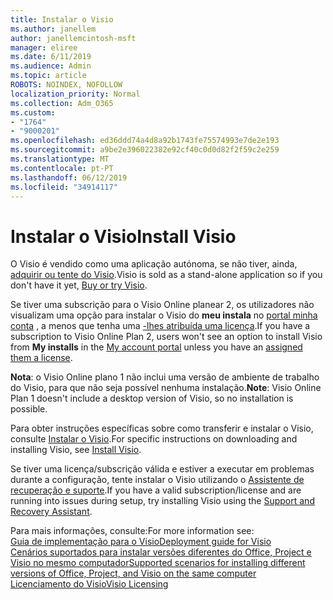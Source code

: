 ```yaml
---
title: Instalar o Visio
ms.author: janellem
author: janellemcintosh-msft
manager: eliree
ms.date: 6/11/2019
ms.audience: Admin
ms.topic: article
ROBOTS: NOINDEX, NOFOLLOW
localization_priority: Normal
ms.collection: Adm_O365
ms.custom:
- "1764"
- "9000201"
ms.openlocfilehash: ed36ddd74a4d8a92b1743fe75574993e7de2e193
ms.sourcegitcommit: a9be2e396022382e92cf40c0d0d82f2f59c2e259
ms.translationtype: MT
ms.contentlocale: pt-PT
ms.lasthandoff: 06/12/2019
ms.locfileid: "34914117"
---
```

# <a name="install-visio"></a><span data-ttu-id="ed0c7-102">Instalar o Visio</span><span class="sxs-lookup"><span data-stu-id="ed0c7-102">Install Visio</span></span>

<span data-ttu-id="ed0c7-103">O Visio é vendido como uma aplicação autónoma, se não tiver, ainda, [adquirir ou tente do Visio](https://products.office.com/visio).</span><span class="sxs-lookup"><span data-stu-id="ed0c7-103">Visio is sold as a stand-alone application so if you don't have it yet, [Buy or try Visio](https://products.office.com/visio).</span></span> 

<span data-ttu-id="ed0c7-104">Se tiver uma subscrição para o Visio Online planear 2, os utilizadores não visualizam uma opção para instalar o Visio do **meu instala** no [portal minha conta](https://portal.office.com/account#installs) , a menos que tenha uma [-lhes atribuída uma licença](https://docs.microsoft.com/office365/admin/subscriptions-and-billing/assign-licenses-to-users?wt.mc_id=OfficeAdm_ClientDIA_Alchemy1764).</span><span class="sxs-lookup"><span data-stu-id="ed0c7-104">If you have a subscription to Visio Online Plan 2, users won't see an option to install Visio from **My installs** in the [My account portal](https://portal.office.com/account#installs) unless you have an [assigned them a license](https://docs.microsoft.com/office365/admin/subscriptions-and-billing/assign-licenses-to-users?wt.mc_id=OfficeAdm_ClientDIA_Alchemy1764).</span></span>

<span data-ttu-id="ed0c7-105">**Nota**: o Visio Online plano 1 não inclui uma versão de ambiente de trabalho do Visio, para que não seja possível nenhuma instalação.</span><span class="sxs-lookup"><span data-stu-id="ed0c7-105">**Note**: Visio Online Plan 1 doesn't include a desktop version of Visio, so no installation is possible.</span></span>

<span data-ttu-id="ed0c7-106">Para obter instruções específicas sobre como transferir e instalar o Visio, consulte [Instalar o Visio](https://support.office.com/article/f98f21e3-aa02-4827-9167-ddab5b025710?wt.mc_id=OfficeAdm_ClientDIA_Alchemy1764).</span><span class="sxs-lookup"><span data-stu-id="ed0c7-106">For specific instructions on downloading and installing Visio, see [Install Visio](https://support.office.com/article/f98f21e3-aa02-4827-9167-ddab5b025710?wt.mc_id=OfficeAdm_ClientDIA_Alchemy1764).</span></span> 

<span data-ttu-id="ed0c7-107">Se tiver uma licença/subscrição válida e estiver a executar em problemas durante a configuração, tente instalar o Visio utilizando o [Assistente de recuperação e suporte](https://aka.ms/SaRA-VisioSetupScenario).</span><span class="sxs-lookup"><span data-stu-id="ed0c7-107">If you have a valid subscription/license and are running into issues during setup, try installing Visio using the [Support and Recovery Assistant](https://aka.ms/SaRA-VisioSetupScenario).</span></span>

<span data-ttu-id="ed0c7-108">Para mais informações, consulte:</span><span class="sxs-lookup"><span data-stu-id="ed0c7-108">For more information see:</span></span><br>
[<span data-ttu-id="ed0c7-109">Guia de implementação para o Visio</span><span class="sxs-lookup"><span data-stu-id="ed0c7-109">Deployment guide for Visio</span></span>](https://docs.microsoft.com/deployoffice/deployment-guide-for-visio)<br>
[<span data-ttu-id="ed0c7-110">Cenários suportados para instalar versões diferentes do Office, Project e Visio no mesmo computador</span><span class="sxs-lookup"><span data-stu-id="ed0c7-110">Supported scenarios for installing different versions of Office, Project, and Visio on the same computer</span></span>](https://docs.microsoft.com/deployoffice/install-different-office-visio-and-project-versions-on-the-same-computer)<br>
[<span data-ttu-id="ed0c7-111">Licenciamento do Visio</span><span class="sxs-lookup"><span data-stu-id="ed0c7-111">Visio Licensing</span></span>](https://products.office.com/visio/microsoft-visio-volume-licensing-visio-for-multiple-users)